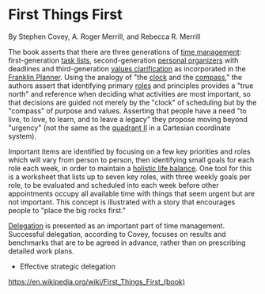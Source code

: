 # First Things First

By Stephen Covey, A. Roger Merrill, and Rebecca R. Merrill

The book asserts that there are three generations of [time management](https://en.wikipedia.org/wiki/Time_management): first-generation [task lists](https://en.wikipedia.org/wiki/Time_management#Task_list), second-generation [personal organizers](https://en.wikipedia.org/wiki/Personal_organizer) with deadlines and third-generation [values clarification](https://en.wikipedia.org/wiki/Value_(personal_and_cultural)) as incorporated in the [Franklin Planner](https://en.wikipedia.org/wiki/Franklin_Planner). Using the analogy of "the [clock](https://en.wikipedia.org/wiki/Clock) and the [compass](https://en.wikipedia.org/wiki/Compass)," the authors assert that identifying primary [roles](https://en.wikipedia.org/wiki/Role) and principles provides a "true north" and reference when deciding what activities are most important, so that decisions are guided not merely by the "clock" of scheduling but by the "compass" of purpose and values. Asserting that people have a need "to live, to love, to learn, and to leave a legacy" they propose moving beyond "urgency" (not the same as the [quadrant II](https://en.wikipedia.org/wiki/Cartesian_coordinate_system#Cartesian_coordinates_in_two_dimensions) in a Cartesian coordinate system).

Important items are identified by focusing on a few key priorities and roles which will vary from person to person, then identifying small goals for each role each week, in order to maintain a [holistic life balance](https://en.wikipedia.org/wiki/Holistic_health). One tool for this is a worksheet that lists up to seven key roles, with three weekly goals per role, to be evaluated and scheduled into each week before other appointments occupy all available time with things that seem urgent but are not important. This concept is illustrated with a story that encourages people to "place the big rocks first."

[Delegation](https://en.wikipedia.org/wiki/Delegation) is presented as an important part of time management. Successful delegation, according to Covey, focuses on results and benchmarks that are to be agreed in advance, rather than on prescribing detailed work plans.

- Effective strategic delegation

https://en.wikipedia.org/wiki/First_Things_First_(book)

